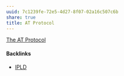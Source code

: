 ```yaml
---
uuid: 7c1239fe-72e5-4d27-8f07-02a16c507c6b
share: true
title: AT Protocol
---
```

[The AT Protocol](https://atproto.com/)

#### Backlinks

* [IPLD](/a39a50ba-fe84-4382-9509-82f36b211619)